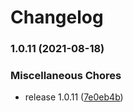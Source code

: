 # Changelog

### 1.0.11 (2021-08-18)


### Miscellaneous Chores

* release 1.0.11 ([7e0eb4b](https://www.github.com/kissmybutton/motorcortex-code-typing/commit/7e0eb4bd85ffac6298db0f5658915ab9d6b2fbce))
